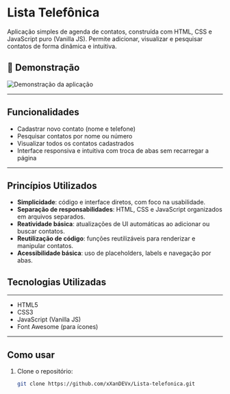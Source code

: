 # Lista Telefônica

Aplicação simples de agenda de contatos, construída com HTML, CSS e JavaScript puro (Vanilla JS). Permite adicionar, visualizar e pesquisar contatos de forma dinâmica e intuitiva.

## 🎥 Demonstração

![Demonstração da aplicação](assets/Video-app.gif)

---

## Funcionalidades

- Cadastrar novo contato (nome e telefone)
- Pesquisar contatos por nome ou número
- Visualizar todos os contatos cadastrados
- Interface responsiva e intuitiva com troca de abas sem recarregar a página

---

## Princípios Utilizados

- **Simplicidade**: código e interface diretos, com foco na usabilidade.
- **Separação de responsabilidades**: HTML, CSS e JavaScript organizados em arquivos separados.
- **Reatividade básica**: atualizações de UI automáticas ao adicionar ou buscar contatos.
- **Reutilização de código**: funções reutilizáveis para renderizar e manipular contatos.
- **Acessibilidade básica**: uso de placeholders, labels e navegação por abas.

## Tecnologias Utilizadas

---

- HTML5
- CSS3
- JavaScript (Vanilla JS)
- Font Awesome (para ícones)

---

## Como usar

1. Clone o repositório:
   ```bash
   git clone https://github.com/xXanDEVx/Lista-telefonica.git

